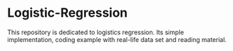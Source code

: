 # Logistic-Regression
This repository is dedicated to logistics regression. Its simple implementation, coding example with real-life data set and reading material.
